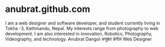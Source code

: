 # anubrat.github.com
I am a web designer and software developer, and student currently living in Tokha -3, Kathmandu, Nepal. My interests range from photography to web development. I am also interested in innovation, Robotics, Photography, Videography, and technology. Anubrat Dangol अनुब्रत डंगोल Web Designer
